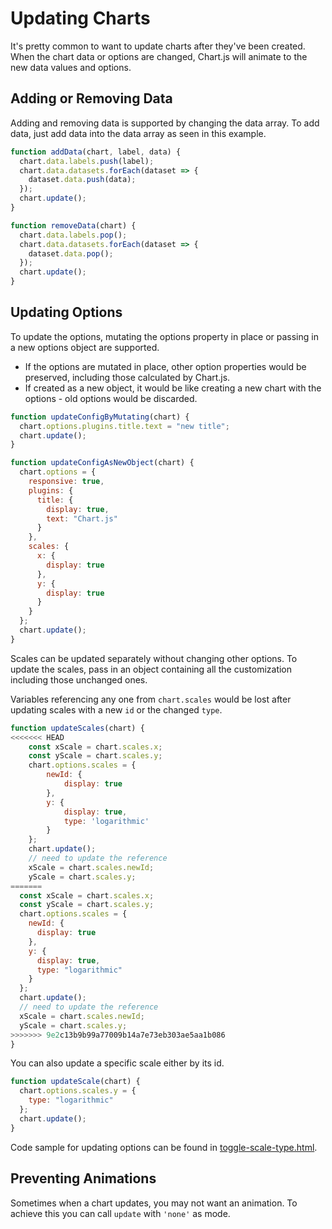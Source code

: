 # Updating Charts

It's pretty common to want to update charts after they've been created. When the chart data or options are changed, Chart.js will animate to the new data values and options.

## Adding or Removing Data

Adding and removing data is supported by changing the data array. To add data, just add data into the data array as seen in this example.

```javascript
function addData(chart, label, data) {
  chart.data.labels.push(label);
  chart.data.datasets.forEach(dataset => {
    dataset.data.push(data);
  });
  chart.update();
}

function removeData(chart) {
  chart.data.labels.pop();
  chart.data.datasets.forEach(dataset => {
    dataset.data.pop();
  });
  chart.update();
}
```

## Updating Options

To update the options, mutating the options property in place or passing in a new options object are supported.

- If the options are mutated in place, other option properties would be preserved, including those calculated by Chart.js.
- If created as a new object, it would be like creating a new chart with the options - old options would be discarded.

```javascript
function updateConfigByMutating(chart) {
  chart.options.plugins.title.text = "new title";
  chart.update();
}

function updateConfigAsNewObject(chart) {
  chart.options = {
    responsive: true,
    plugins: {
      title: {
        display: true,
        text: "Chart.js"
      }
    },
    scales: {
      x: {
        display: true
      },
      y: {
        display: true
      }
    }
  };
  chart.update();
}
```

Scales can be updated separately without changing other options.
To update the scales, pass in an object containing all the customization including those unchanged ones.

Variables referencing any one from `chart.scales` would be lost after updating scales with a new `id` or the changed `type`.

```javascript
function updateScales(chart) {
<<<<<<< HEAD
    const xScale = chart.scales.x;
    const yScale = chart.scales.y;
    chart.options.scales = {
        newId: {
            display: true
        },
        y: {
            display: true,
            type: 'logarithmic'
        }
    };
    chart.update();
    // need to update the reference
    xScale = chart.scales.newId;
    yScale = chart.scales.y;
=======
  const xScale = chart.scales.x;
  const yScale = chart.scales.y;
  chart.options.scales = {
    newId: {
      display: true
    },
    y: {
      display: true,
      type: "logarithmic"
    }
  };
  chart.update();
  // need to update the reference
  xScale = chart.scales.newId;
  yScale = chart.scales.y;
>>>>>>> 9e2c13b9b99a77009b14a7e73eb303ae5aa1b086
}
```

You can also update a specific scale either by its id.

```javascript
function updateScale(chart) {
  chart.options.scales.y = {
    type: "logarithmic"
  };
  chart.update();
}
```

Code sample for updating options can be found in [toggle-scale-type.html](https://www.chartjs.org/samples/latest/scales/toggle-scale-type.html).

## Preventing Animations

Sometimes when a chart updates, you may not want an animation. To achieve this you can call `update` with `'none'` as mode.
